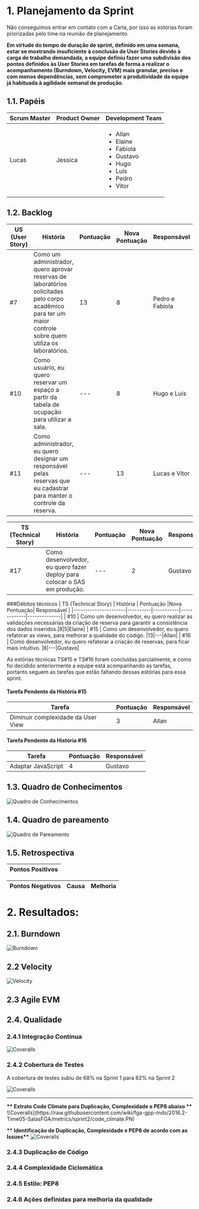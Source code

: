 # 1. Planejamento da Sprint
Não conseguimos entrar em contato com a Carla, por isso as estórias foram priorizadas pelo time na reunião de planejamento.

<b>
Em virtude do tempo de duração de sprint, definido em uma semana, estar se mostrando insuficiente à conclusão de User Stories devido à carga de trabalho demandada, a equipe definiu fazer uma subdivisão dos pontos definidos às User Stories em tarefas de forma a realizar o acompanhamento (Burndown, Velocity, EVM) mais granular, preciso e com menos dependências, sem comprometer a produtividade da equipe já habituada à agilidade semanal de produção.
</b>

## 1.1. Papéis

|Scrum Master|Product Owner|Development Team     |
|------------|-------------|---------------------|
|Lucas       | Jessica      |<ul><li>Allan</li><li>Elaine</li><li>Fabiola</li><li>Gustavo</li><li>Hugo</li><li>Luís</li><li>Pedro</li><li>Vitor</li>  |

## 1.2. Backlog

| US (User Story) | História | Pontuação |Nova Pontuação| Responsável |
|----------------------|----------|-----------|-----------|-----------|
|#7|Como um administrador, quero aprovar reservas de laboratórios solicitadas pelo corpo acadêmico para ter um maior controle sobre quem utiliza os laboratórios.|13|8|Pedro e Fabíola|
|#10|Como usuário, eu quero reservar um espaço a partir da tabela de ocupação para utilizar a sala.|---|8|Hugo e Luis|
|#11|Como administrador, eu quero designar um responsável pelas reservas que eu cadastrar para manter o controle da reserva.|---|13|Lucas e Vitor|

| TS (Technical Story) | História | Pontuação |Nova Pontuação| Responsável |
|----------------------|----------|-----------|-------------|--------------|
|#17 | Como desenvolvedor, eu quero fazer deploy para colocar o SAS em produção.|---| 2 | Gustavo|

###Débitos técnicos
| TS (Technical Story) | História | Pontuação |Nova Pontuação| Responsável |
|----------------------|----------|-----------|-------------|--------------|
| #10 | Como um desenvolvedor, eu quero realizar as validações necessárias da criação de reserva para garantir a consistência dos dados inseridos.|8|5|Elaine|
| #15 | Como um desenvolvedor, eu quero refatorar as views, para melhorar a qualidade do código. |13|---|Allan|
| #16 | Como desenvolvedor, eu quero refatorar a criação de reservas, para ficar mais intuitivo. |8|---|Gustavo|

As estórias técnicas TS#15 e TS#16 foram concluídas parcialmente, e como foi decidido anteriormente a equipe está acompanhando as tarefas, portanto seguem as tarefas que estão faltando dessas estórias para essa sprint.

#### Tarefa Pendente da História #15
| Tarefa | Pontuação | Responsável |
|--------|-----------|-------------|
| Diminuir complexidade da User View | 3 | Allan |

#### Tarefa Pendente da História #16
| Tarefa | Pontuação | Responsável |
|--------|-----------|-------------|
| Adaptar JavaScript| 4 | Gustavo |

## 1.3. Quadro de Conhecimentos
![Quadro de Conhecimentos](https://raw.githubusercontent.com/wiki/fga-gpp-mds/2016.2-Time05-SalasFGA/img/2_conhecimento.pn) 

## 1.4. Quadro de pareamento
![Quadro de Pareamento](https://raw.githubusercontent.com/wiki/fga-gpp-mds/2016.2-Time05-SalasFGA/img/2_pareamento.pn) 

## 1.5. Retrospectiva
|Pontos Positivos|
|----------------|


|Pontos Negativos |Causa| Melhoria|
|-----------------|-----|---------|

# 2. Resultados:

## 2.1. Burndown
![Burndown](https://raw.githubusercontent.com/wiki/fga-gpp-mds/2016.2-Time05-SalasFGA/img/2_burndown.pn)

## 2.2 Velocity
![Velocity](https://raw.githubusercontent.com/wiki/fga-gpp-mds/2016.2-Time05-SalasFGA/img/2_velocity.pn)

## 2.3 Agile EVM


## 2.4. Qualidade

### 2.4.1 Integração Contínua
![Coveralls](https://raw.githubusercontent.com/wiki/fga-gpp-mds/2016.2-Time05-SalasFGA/metrics/sprint2/travis.PN)

### 2.4.2 Cobertura de Testes
A cobertura de testes subiu de 68% na Sprint 1 para 82% na Sprint 2

![Coveralls](https://raw.githubusercontent.com/wiki/fga-gpp-mds/2016.2-Time05-SalasFGA/metrics/sprint2/coveralls.PN)

<hr>
<b>** Extrato Code Climate para Duplicação, Complexidade e PEP8 abaixo **</b>
![Coveralls](https://raw.githubusercontent.com/wiki/fga-gpp-mds/2016.2-Time05-SalasFGA/metrics/sprint2/code_climate.PN)

<b>** Identificação de Duplicação, Complexidade e PEP8 de acordo com as Issues**</b>
![Coveralls](https://raw.githubusercontent.com/wiki/fga-gpp-mds/2016.2-Time05-SalasFGA/metrics/sprint2/metrics.PN)

### 2.4.3 Duplicação de Código


### 2.4.4 Complexidade Ciclomática

### 2.4.5 Estilo: PEP8

### 2.4.6 Ações definidas para melhoria da qualidade
